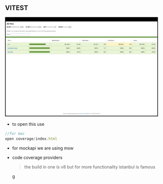 ## VITEST

![Coverage](image.png)

- to open this use

```js
//for mac
open coverage/index.html
```

- for mockapi we are using msw

- code coverage providers

  > the build in one is v8 but for more functionality istanbul is famous

  g
